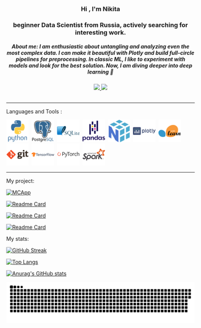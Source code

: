 
<h3 align="center">Hi , I'm Nikita</a> 
<h3 align="center">beginner Data Scientist from Russia, actively searching for interesting work.</a> 


  
<h5 align="center">About me: I am enthusiastic about untangling and analyzing even the most complex data. I can make it beautiful with Plotly and build full-circle pipelines for preprocessing. In classic ML, I like to experiment with models and look for the best solution. Now, I am diving deeper into deep learning 🤿 </h5>
 

</div>
<div id="badges" align="center">
  <a href="https://t.me/NikitaSoloveoff">
    <img src="https://img.shields.io/badge/Telegram-blue?logo=telegram&logoColor=white&style=for-the-badge"/>
  </a>
  <a href="https://www.linkedin.com/in/nikita-solovev-952a57249/">
    <img src="https://img.shields.io/badge/Linkedin-blue?logo=linkedin&logoColor=white&style=for-the-badge"/>
  </a>
</div>
<div id="badges" align="center">
    <img src="https://komarev.com/ghpvc/?username=SolovevNS&style=flat-square&color=blue" alt=""/>
</div>

---

Languages and Tools :
 
<div>
  <img src="https://github.com/devicons/devicon/blob/master/icons/python/python-original-wordmark.svg" title="Python" alt="Python" width="60" height="60"/>&nbsp;
  <img src="https://github.com/devicons/devicon/blob/master/icons/postgresql/postgresql-original-wordmark.svg" title="Postgresql" alt="Postgresql" width="60" height="60"/>&nbsp;
  <img src="https://github.com/devicons/devicon/blob/master/icons/sqlite/sqlite-original-wordmark.svg" title="SQLite" alt="SQLlite" width="60" height="60"/>&nbsp;
  <img src="https://github.com/devicons/devicon/blob/master/icons/pandas/pandas-original-wordmark.svg" title="Pandas" alt="Pandas" width="60" height="60"/>&nbsp;
  <img src="https://github.com/devicons/devicon/blob/master/icons/numpy/numpy-original.svg" title="NumPy" alt="NumPy" width="60" height="60"/>&nbsp;
  <img src="https://github.com/devicons/devicon/blob/master/icons/plotly/plotly-original-wordmark.svg" title="Plotly" alt="Plotly" width="60" height="60"/>&nbsp;
  <img src="https://github.com/devicons/devicon/blob/master/icons/scikitlearn/scikitlearn-original.svg" title="Scikit-learn" alt="Scikit-learn" width="60" height="60"/>&nbsp;
  <img src="https://github.com/devicons/devicon/blob/master/icons/git/git-original-wordmark.svg" title="Git" alt="Git" width="60" height="60"/>&nbsp;
  <img src="https://github.com/devicons/devicon/blob/master/icons/tensorflow/tensorflow-original-wordmark.svg" title="TensorFlow" alt="TensorFlow" width="60" height="60"/>&nbsp;
  <img src="https://github.com/devicons/devicon/blob/master/icons/pytorch/pytorch-original-wordmark.svg" title="PyTorch" alt="PyTorch" width="60" height="60"/>&nbsp;
  <img src="https://github.com/devicons/devicon/blob/master/icons/apachespark/apachespark-original-wordmark.svg" title="Apachespark" alt="Apachespark" width="60" height="60"/>&nbsp
</div>

---

My project:



<div id="badges" class="spaced-element">
  <a href="https://movie-classification-app-x7fpwr7gsebw3yh4ow8ooh.streamlit.app/">
    <img src="https://img.shields.io/badge/Movie%20Class%20App-orange?style=for-the-badge&labelColor=white&color=orange" alt="MCApp" style="width: 400px; height: 130px;"/>
  </a>
</div>

[![Readme Card](https://github-readme-stats.vercel.app/api/pin/?username=SolovevNS&repo=movies-classification)](https://github.com/SolovevNS/movies-classification)






[![Readme Card](https://github-readme-stats.vercel.app/api/pin/?username=SolovevNS&repo=Property-price-prediction)](https://github.com/SolovevNS/Property-price-prediction)








[![Readme Card](https://github-readme-stats.vercel.app/api/pin/?username=SolovevNS&repo=Educational-projects-YaP)](https://github.com/SolovevNS/Educational-projects-YaP)



My stats:

[![GitHub Streak](http://github-readme-streak-stats.herokuapp.com?user=SolovevNS&theme=sea)](https://git.io/streak-stats)

[![Top Langs](https://github-readme-stats.vercel.app/api/top-langs/?username=SolovevNS&card_width=500px&layout=compact&theme=blue)](https://github.com/anuraghazra/github-readme-stats)

[![Anurag's GitHub stats](https://github-readme-stats.vercel.app/api?username=SolovevNS&theme=sea)](https://github.com/anuraghazra/github-readme-stats)


<picture>
  <source media="(prefers-color-scheme: dark)" srcset="github-snake-dark.svg" />
  <source media="(prefers-color-scheme: light)" srcset="github-snake.svg" />
  <img alt="github-snake" src="github-snake.svg" />
</picture>


